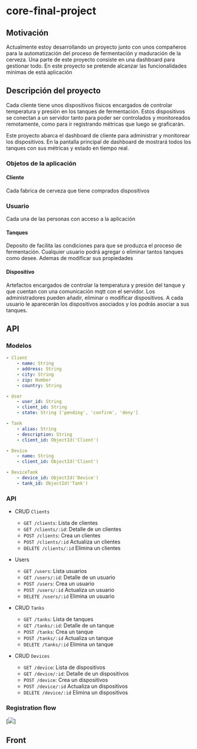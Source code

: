 # core-final-project

## Motivación

Actualmente estoy desarrollando un proyecto junto con unos compañeros para la automatización del proceso de fermentación y maduración de la cerveza. Una parte de este proyecto consiste en una dashboard para gestionar todo. En este proyecto se pretende alcanzar las funcionalidades mínimas de está aplicación

## Descripción del proyecto

Cada cliente tiene unos dispositivos físicos encargados de controlar temperatura y presión en los tanques de fermentación. Estos dispositivos se conectan a un servidor tanto para poder ser controlados y monitoreados remotamente, como para ir registrando métricas que luego se graficarán.

Este proyecto abarca el dashboard de cliente para administrar y monitorear los dispositivos. En la pantalla principal de dashboard de mostrará todos los tanques con sus métricas y estado en tiempo real.

### Objetos de la aplicación
#### **Cliente**
Cada fabrica de cerveza que tiene comprados dispositivos
### **Usuario**
Cada una de las personas con acceso a la aplicación
#### **Tanques**
Deposito de facilita las condiciones para que se produzca el proceso de fermentación. Cualquier usuario podrá agregar o eliminar tantos tanques como desee. Ademas de modificar sus propiedades
#### **Dispositivo**
Artefactos encargados de controlar la temperatura y presión del tanque y que cuentan con una comunicación mqtt con el servidor. Los administradores pueden añadir, eliminar o modificar dispositivos. A cada usuario le aparecerán los dispositivos asociados y los podrás asociar a sus tanques.

## API
### Modelos
```yaml
- Client
    - name: String
    - address: String
    - city: String
    - zip: Number   
    - country: String

- User
    - user_id: String
    - client_id: String
    - state: String ['pending', 'confirm', 'deny']

- Tank
    - alias: String
    - description: String
    - client_id: ObjectId('Client')

- Device
    - name: String
    - client_id: ObjectId('Client')

- DeviceTank
    - device_id: ObjectId('Device')
    - tank_id: ObjectId('Tank')

```

### API

 - CRUD `Clients`
    - `GET /clients`: Lista de clientes
    - `GET /clients/:id`: Detalle de un clientes
    - `POST /clients`: Crea un clientes
    - `POST /clients/:id` Actualiza un clientes
    - `DELETE /clients/:id` Elimina un clientes   

 - Users
    - `GET /users`: Lista usuarios
    - `GET /users/:id`: Detalle de un usuario
    - `POST /users`: Crea un usuario
    - `POST /users/:id` Actualiza un usuario
    - `DELETE /users/:id` Elimina un usuario 
        
 - CRUD `Tanks`
    - `GET /tanks`: Lista de tanques
    - `GET /tanks/:id`: Detalle de un tanque
    - `POST /tanks`: Crea un tanque
    - `POST /tanks/:id` Actualiza un tanque
    - `DELETE /tanks/:id` Elimina un tanque  
        
 - CRUD `Devices`
    - `GET /device`: Lista de dispositivos
    - `GET /device/:id`: Detalle de un dispositivos
    - `POST /device`: Crea un dispositivos
    - `POST /device/:id` Actualiza un dispositivos
    - `DELETE /device/:id` Elimina un dispositivos

### Registration flow
[![](https://mermaid.ink/img/pako:eNqNUkFugzAQ_IrlUyuFPoBDJZv01lOSniAHgzeJJbCRbVRVIX_vmk1KC5dysFe7M7MzMlfeOA0852ev-gt731WW4ReGmhofATzbwdmE6FU0ztI8tUWZziPLstfRTwjwYWSHuhZ9X5R4MyyORBC6M7aYGFQTT4XgGqMiIDHN6l-anyZeRla0BmzcyqJ8ovL5rghWL7zSnOQZOVJ-9kxjWdKNO14ywoqVrVUcsYhzkFKWeKxTTCpypfg3jPxvGGCNB7XMIOYMKN04i2_TxDG5ErOriZksPbaKeSv7Wcs3vAPfKaPxJ7imdsXjBTqoeI6lhpMa2ljxyt4QOvQaNd-0ic7z_KTaABuuhuj2X7bhefQDPEBbozBJd0fdvgGZZtEc)]

## Front